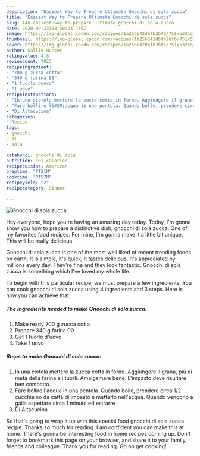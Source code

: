 ```yaml
---
description: "Easiest Way to Prepare Ultimate Gnocchi di sola zucca"
title: "Easiest Way to Prepare Ultimate Gnocchi di sola zucca"
slug: 446-easiest-way-to-prepare-ultimate-gnocchi-di-sola-zucca
date: 2020-09-23T08:40:23.139Z
image: https://img-global.cpcdn.com/recipes/1a256642d6fb2bf6/751x532cq70/gnocchi-di-sola-zucca-recipe-main-photo.jpg
thumbnail: https://img-global.cpcdn.com/recipes/1a256642d6fb2bf6/751x532cq70/gnocchi-di-sola-zucca-recipe-main-photo.jpg
cover: https://img-global.cpcdn.com/recipes/1a256642d6fb2bf6/751x532cq70/gnocchi-di-sola-zucca-recipe-main-photo.jpg
author: Sallie Hunter
ratingvalue: 4.8
reviewcount: 7923
recipeingredient:
- "700 g zucca cotta"
- "340 g farina 00"
- "1 tuorlo duovo"
- "1 uovo"
recipeinstructions:
- "In una ciotola mettere la zucca cotta in forno. Aggiungere il grana, più di metà della farina e i tuorli. Amalgamare bene. L&#39;impasto deve risultare ben compatto."
- "Fare bollire l&#39;acqua in una pentola. Quando bolle, prendere circa 1/2 cucchiaino da caffè di impasto e metterlo nell&#39;acqua. Quando vengono a galla aspettare circa 1 minuto ed estrarre"
- "Di Altacucina"
categories:
- Recipe
tags:
- gnocchi
- di
- sola

katakunci: gnocchi di sola 
nutrition: 101 calories
recipecuisine: American
preptime: "PT21M"
cooktime: "PT57M"
recipeyield: "2"
recipecategory: Dinner

---
```



![Gnocchi di sola zucca](https://img-global.cpcdn.com/recipes/1a256642d6fb2bf6/751x532cq70/gnocchi-di-sola-zucca-recipe-main-photo.jpg)

Hey everyone, hope you're having an amazing day today. Today, I'm gonna show you how to prepare a distinctive dish, gnocchi di sola zucca. One of my favorites food recipes. For mine, I'm gonna make it a little bit unique. This will be really delicious.



Gnocchi di sola zucca is one of the most well liked of recent trending foods on earth. It is simple, it's quick, it tastes delicious. It's appreciated by millions every day. They're fine and they look fantastic. Gnocchi di sola zucca is something which I've loved my whole life.


To begin with this particular recipe, we must prepare a few ingredients. You can cook gnocchi di sola zucca using 4 ingredients and 3 steps. Here is how you can achieve that.

<!--inarticleads1-->

##### The ingredients needed to make Gnocchi di sola zucca:

1. Make ready 700 g zucca cotta
1. Prepare 340 g farina 00
1. Get 1 tuorlo d&#39;uovo
1. Take 1 uovo




<!--inarticleads2-->

##### Steps to make Gnocchi di sola zucca:

1. In una ciotola mettere la zucca cotta in forno. Aggiungere il grana, più di metà della farina e i tuorli. Amalgamare bene. L&#39;impasto deve risultare ben compatto.
1. Fare bollire l&#39;acqua in una pentola. Quando bolle, prendere circa 1/2 cucchiaino da caffè di impasto e metterlo nell&#39;acqua. Quando vengono a galla aspettare circa 1 minuto ed estrarre
1. Di Altacucina




So that's going to wrap it up with this special food gnocchi di sola zucca recipe. Thanks so much for reading. I am confident you can make this at home. There's gonna be interesting food in home recipes coming up. Don't forget to bookmark this page on your browser, and share it to your family, friends and colleague. Thank you for reading. Go on get cooking!
